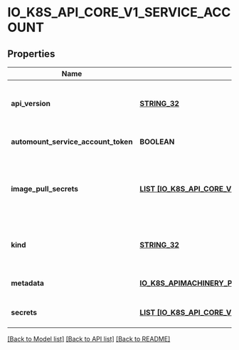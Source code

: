 # IO_K8S_API_CORE_V1_SERVICE_ACCOUNT

## Properties
Name | Type | Description | Notes
------------ | ------------- | ------------- | -------------
**api_version** | [**STRING_32**](STRING_32.md) | APIVersion defines the versioned schema of this representation of an object. Servers should convert recognized schemas to the latest internal value, and may reject unrecognized values. More info: https://git.k8s.io/community/contributors/devel/sig-architecture/api-conventions.md#resources | [optional] [default to null]
**automount_service_account_token** | **BOOLEAN** | AutomountServiceAccountToken indicates whether pods running as this service account should have an API token automatically mounted. Can be overridden at the pod level. | [optional] [default to null]
**image_pull_secrets** | [**LIST [IO_K8S_API_CORE_V1_LOCAL_OBJECT_REFERENCE]**](io.k8s.api.core.v1.LocalObjectReference.md) | ImagePullSecrets is a list of references to secrets in the same namespace to use for pulling any images in pods that reference this ServiceAccount. ImagePullSecrets are distinct from Secrets because Secrets can be mounted in the pod, but ImagePullSecrets are only accessed by the kubelet. More info: https://kubernetes.io/docs/concepts/containers/images/#specifying-imagepullsecrets-on-a-pod | [optional] [default to null]
**kind** | [**STRING_32**](STRING_32.md) | Kind is a string value representing the REST resource this object represents. Servers may infer this from the endpoint the client submits requests to. Cannot be updated. In CamelCase. More info: https://git.k8s.io/community/contributors/devel/sig-architecture/api-conventions.md#types-kinds | [optional] [default to null]
**metadata** | [**IO_K8S_APIMACHINERY_PKG_APIS_META_V1_OBJECT_META**](io.k8s.apimachinery.pkg.apis.meta.v1.ObjectMeta.md) |  | [optional] [default to null]
**secrets** | [**LIST [IO_K8S_API_CORE_V1_OBJECT_REFERENCE]**](io.k8s.api.core.v1.ObjectReference.md) | Secrets is the list of secrets allowed to be used by pods running using this ServiceAccount. More info: https://kubernetes.io/docs/concepts/configuration/secret | [optional] [default to null]

[[Back to Model list]](../README.md#documentation-for-models) [[Back to API list]](../README.md#documentation-for-api-endpoints) [[Back to README]](../README.md)


